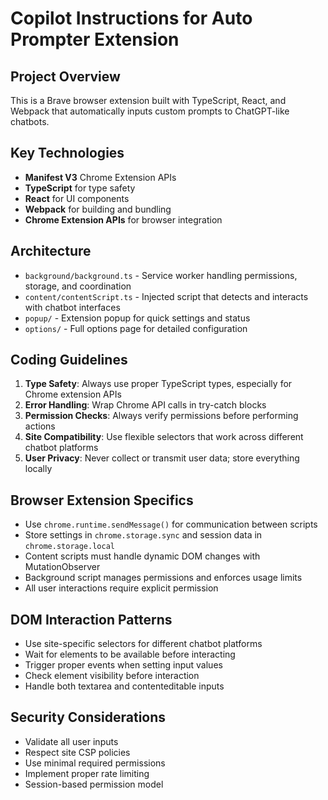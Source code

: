 # Copilot Instructions for Auto Prompter Extension

<!-- Use this file to provide workspace-specific custom instructions to Copilot. For more details, visit https://code.visualstudio.com/docs/copilot/copilot-customization#_use-a-githubcopilotinstructionsmd-file -->

## Project Overview

This is a Brave browser extension built with TypeScript, React, and Webpack that automatically inputs custom prompts to ChatGPT-like chatbots.

## Key Technologies

- **Manifest V3** Chrome Extension APIs
- **TypeScript** for type safety
- **React** for UI components
- **Webpack** for building and bundling
- **Chrome Extension APIs** for browser integration

## Architecture

- `background/background.ts` - Service worker handling permissions, storage, and coordination
- `content/contentScript.ts` - Injected script that detects and interacts with chatbot interfaces
- `popup/` - Extension popup for quick settings and status
- `options/` - Full options page for detailed configuration

## Coding Guidelines

1. **Type Safety**: Always use proper TypeScript types, especially for Chrome extension APIs
2. **Error Handling**: Wrap Chrome API calls in try-catch blocks
3. **Permission Checks**: Always verify permissions before performing actions
4. **Site Compatibility**: Use flexible selectors that work across different chatbot platforms
5. **User Privacy**: Never collect or transmit user data; store everything locally

## Browser Extension Specifics

- Use `chrome.runtime.sendMessage()` for communication between scripts
- Store settings in `chrome.storage.sync` and session data in `chrome.storage.local`
- Content scripts must handle dynamic DOM changes with MutationObserver
- Background script manages permissions and enforces usage limits
- All user interactions require explicit permission

## DOM Interaction Patterns

- Use site-specific selectors for different chatbot platforms
- Wait for elements to be available before interacting
- Trigger proper events when setting input values
- Check element visibility before interaction
- Handle both textarea and contenteditable inputs

## Security Considerations

- Validate all user inputs
- Respect site CSP policies
- Use minimal required permissions
- Implement proper rate limiting
- Session-based permission model
